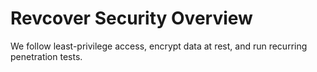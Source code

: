 # Revcover Security Overview

We follow least-privilege access, encrypt data at rest, and run recurring penetration tests.
